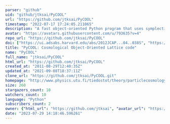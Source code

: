 ```yaml
---
parser: "github"
uid: "github/jtksai/PyCOOL"
url: "https://github.com/jtksai/PyCOOL"
timestamp: "2022-07-17 17:24:05.211065"
description: "A fast object-oriented Python program that uses symplectic algorithms and GPU(s) to simulate scalar fields in the early universe"
avatar: "https://avatars.githubusercontent.com/u/793635?v=4"
repo_url: "https://github.com/jtksai/PyCOOL"
doi: ["https://ui.adsabs.harvard.edu/abs/2012JCAP...04..038S", "https://ui.adsabs.harvard.edu/abs/2013ascl.soft11002S/abstract"]
title: "PyCOOL: Cosmological Object-Oriented Lattice code"
name: "PyCOOL"
full_name: "jtksai/PyCOOL"
html_url: "https://github.com/jtksai/PyCOOL"
created_at: "2011-08-29T12:40:35Z"
updated_at: "2021-09-08T18:37:11Z"
clone_url: "https://github.com/jtksai/PyCOOL.git"
homepage: "http://www.physics.utu.fi/tiedostot/theory/particlecosmology/pycool/"
size: 260
stargazers_count: 10
watchers_count: 10
language: "Python"
subscribers_count: 2
owner: {"html_url": "https://github.com/jtksai", "avatar_url": "https://avatars.githubusercontent.com/u/793635?v=4", "login": "jtksai", "type": "User"}
date: "2023-07-29 14:18:46.596261"
---
```


